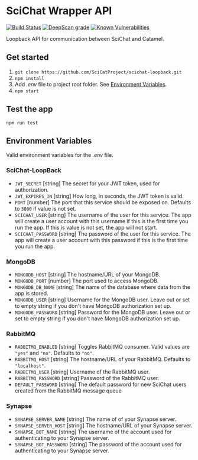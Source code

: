 # SciChat Wrapper API

[![Build Status](https://github.com/SciCatProject/scichat-loopback/actions/workflows/ci.yml/badge.svg?branch=master)](https://github.com/SciCatProject/scichat-loopback/actions)
[![DeepScan grade](https://deepscan.io/api/teams/8394/projects/16916/branches/371282/badge/grade.svg)](https://deepscan.io/dashboard#view=project&tid=8394&pid=16916&bid=371282)
[![Known Vulnerabilities](https://snyk.io/test/github/SciCatProject/scichat-loopback/master/badge.svg?targetFile=package.json)](https://snyk.io/test/github/SciCatProject/scichat-loopback/master?targetFile=package.json)

Loopback API for communication between SciChat and Catamel.


## Get started

1. `git clone https://github.com/SciCatProject/scichat-loopback.git`
2. `npm install`
3. Add *.env* file to project root folder. See [Environment Variables](#environment-variables).
4. `npm start`


## Test the app

`npm run test`


## Environment Variables

Valid environment variables for the *.env* file.

### SciChat-LoopBack

- `JWT_SECRET` [string] The secret for your JWT token, used for authorization.
- `JWT_EXPIRES_IN` [string] How long, in seconds, the JWT token is valid.
- `PORT` [number] The port that this service should be exposed on. Defaults to `3000` if value is not set.
- `SCICHAT_USER` [string] The username of the user for this service. The app will create a user account with this username if this is the first time you run the app. If this is value is not set, the app will not start.
- `SCICHAT_PASSWORD` [string] The password of the user for this service. The app will create a user account with this password if this is the first time you run the app.

### MongoDB

- `MONGODB_HOST` [string] The hostname/URL of your MongoDB.
- `MONGODB_PORT` [number] The port used to access MongoDB.
- `MONGODB_DB_NAME` [string] The name of the database where data from the app is stored.
- `MONGODB_USER` [string] Username for the MongoDB user. Leave out or set to empty string if you don't have MongoDB authorization set up.
- `MONGODB_PASSWORD` [string] Password for the MongoDB user. Leave out or set to empty string if you don't have MongoDB authorization set up.

### RabbitMQ

- `RABBITMQ_ENABLED` [string] Toggles RabbitMQ consumer. Valid values are `"yes"` and `"no"`. Defaults to `"no"`.
- `RABBITMQ_HOST` [string] The hostname/URL of your RabbitMQ. Defaults to `"localhost"`.
- `RABBITMQ_USER` [string] Username of the RabbitMQ user.
- `RABBITMQ_PASSWORD` [string] Password of the RabbitMQ user.
- `DEFAULT_PASSWORD` [string] The default password for new SciChat users created from the RabbitMQ message queue

### Synapse

- `SYNAPSE_SERVER_NAME` [string] The name of of your Synapse server.
- `SYNAPSE_SERVER_HOST` [string] The hostname/URL of your Synapse server.
- `SYNAPSE_BOT_NAME` [string] The username of the account used for authenticating to your Synapse server.
- `SYNAPSE_BOT_PASSWORD` [string] The password of the account used for authenticating to your Synapse server.
